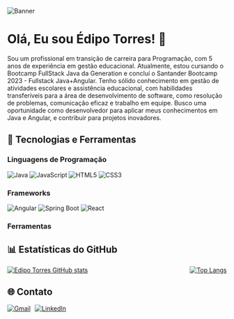 <img src="https://hermes.dio.me/assets/articles/c9d739e1-5300-43c6-8911-c6d71e88064a.png" alt="Banner"/>

# Olá, Eu sou Édipo Torres! 👋

Sou um profissional em transição de carreira para Programação, com 5 anos de experiência em gestão educacional. Atualmente, estou cursando o Bootcamp FullStack Java da Generation e concluí o Santander Bootcamp 2023 - Fullstack Java+Angular. Tenho sólido conhecimento em gestão de atividades escolares e assistência educacional, com habilidades transferíveis para a área de desenvolvimento de software, como resolução de problemas, comunicação eficaz e trabalho em equipe. Busco uma oportunidade como desenvolvedor para aplicar meus conhecimentos em Java e Angular, e contribuir para projetos inovadores.

## 🔧 Tecnologias e Ferramentas

### Linguagens de Programação
![Java](https://img.shields.io/badge/Java-ED8B00?style=for-the-badge&logo=java&logoColor=white)
![JavaScript](https://img.shields.io/badge/JavaScript-323330?style=for-the-badge&logo=javascript&logoColor=F7DF1E)
![HTML5](https://img.shields.io/badge/HTML5-E34F26?style=for-the-badge&logo=html5&logoColor=white)
![CSS3](https://img.shields.io/badge/CSS3-1572B6?style=for-the-badge&logo=css3&logoColor=white)

### Frameworks
![Angular](https://img.shields.io/badge/Angular-DD0031?style=for-the-badge&logo=angular&logoColor=white)
![Spring Boot](https://img.shields.io/badge/Spring%20Boot-6DB33F?style=for-the-badge&logo=spring-boot&logoColor=white)
![React](https://img.shields.io/badge/React-20232A?style=for-the-badge&logo=react&logoColor=61DAFB)

### Ferramentas
<!-- Adicione aqui outras ferramentas que você utiliza -->

## 📊 Estatísticas do GitHub

<div style="display: flex; justify-content: space-between;">
  <a href="https://github.com/EdiporTorres">
    <img src="https://github-readme-stats.vercel.app/api?username=EdiporTorres&show_icons=true&theme=radical" alt="Edipo Torres GitHub stats"/>
  </a>
  <a href="https://github.com/EdiporTorres?tab=repositories">
    <img src="https://github-readme-stats.vercel.app/api/top-langs/?username=EdiporTorres&layout=compact&theme=radical" alt="Top Langs"/>
  </a>
</div>

## 🌐 Contato

<div style="display: flex; align-items: center;">
  <a href="mailto:ediporeiss@gmail.com">
    <img src="https://img.shields.io/badge/Gmail-D14836?style=for-the-badge&logo=gmail&logoColor=white" alt="Gmail"/>
  </a>
  <a href="https://www.linkedin.com/in/edipo-torres/" style="margin-left: 10px;">
    <img src="https://img.shields.io/badge/LinkedIn-0077B5?style=for-the-badge&logo=linkedin&logoColor=white" alt="LinkedIn"/>
  </a>
</div>

